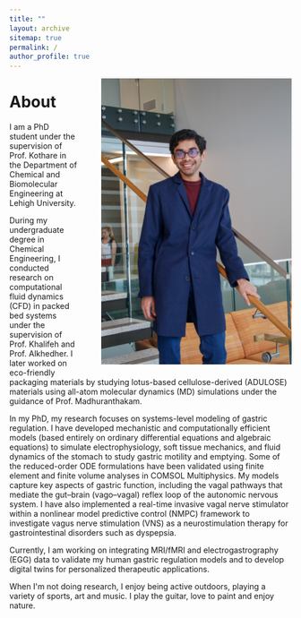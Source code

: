 ```yaml
---
title: ""
layout: archive
sitemap: true
permalink: /
author_profile: true
---
```


<img src="/assets/images/RES_Photo-9558.jpg" width="340px" alt="Shannon Q Fernandes" align="right" style="margin-left: 40px; margin-bottom: 10px;" />

# About

I am a PhD student under the supervision of Prof. Kothare in the Department of Chemical and Biomolecular Engineering at Lehigh University.

During my undergraduate degree in Chemical Engineering, I conducted research on computational fluid dynamics (CFD) in packed bed systems under the supervision of Prof. Khalifeh and Prof. Alkhedher. I later worked on eco-friendly packaging materials by studying lotus-based cellulose-derived (ADULOSE) materials using all-atom molecular dynamics (MD) simulations under the guidance of Prof. Madhuranthakam.

In my PhD, my research focuses on systems-level modeling of gastric regulation. I have developed mechanistic and computationally efficient models (based entirely on ordinary differential equations and algebraic equations) to simulate electrophysiology, soft tissue mechanics, and fluid dynamics of the stomach to study gastric motility and emptying. Some of the reduced-order ODE formulations have been validated using finite element and finite volume analyses in COMSOL Multiphysics. My models capture key aspects of gastric function, including the vagal pathways that mediate the gut–brain (vago–vagal) reflex loop of the autonomic nervous system. I have also implemented a real-time invasive vagal nerve stimulator within a nonlinear model predictive control (NMPC) framework to investigate vagus nerve stimulation (VNS) as a neurostimulation therapy for gastrointestinal disorders such as dyspepsia.

Currently, I am working on integrating MRI/fMRI and electrogastrography (EGG) data to validate my human gastric regulation models and to develop digital twins for personalized therapeutic applications.

<!--
I am a Staff Scientist at [[C]Worthy](https://www.cworthy.org/), a small non-profit research organization dedicated to quantifying the efficiency and ecological impacts of ocean-based carbon dioxide removal (CDR). 
At [C]Worthy, I use ocean circulation models such as Oceananigans.jl and ROMS-MARBL to investigate how physical ocean processes influence CDR outcomes. My work focuses on developing faster and more efficient methods for running ocean biogeochemical simulations and performing CDR calculations. I also build open-source software tools to ensure these simulations are reproducible and accessible to the broader research and CDR communities. /]

Before joining [C]Worthy, I worked with the [Ocean Transport and Eddy Energy Climate Process Team (CPT)](https://ocean-eddy-cpt.github.io/) and [M2LInES Team](https://m2lines.github.io/), where I studied ocean mesoscale eddy parameterizations in both projects.
My research with the CPT focused on theoretical and numerical modeling approaches to embedding physical and energy constraints into ocean eddy parameterizations. 
As part of the M2LInES project, I applied machine learning techniques to develop hybrid climate models, integrating machine-learned eddy parameterizations with traditional ocean model dynamical cores.
During my PhD, I worked on adjoint modeling, ocean state estimation and uncertainty quantification within the [ECCO project](https://ecco-group.org/).

I develop open-source software tools in Python and Julia to support efficient, reproducible, and open science within our community.
I have led the development of two open-source Python packages: [GCM-Filters](https://gcm-filters.readthedocs.io/en/latest/) and [ROMS-Tools](https://roms-tools.readthedocs.io/en/latest/).
I am also a PI in the [DJ4Earth project](https://dj4earth.github.io/), where we are making Julia-based Earth system models, including [Oceananigans](https://clima.github.io/OceananigansDocumentation/stable/), differentiable.
Differentiable Earth system models enable an online approach to training hybrid climate models, where machine learning techniques can be seamlessly integrated with physical model dynamics.

-->

When I'm not doing research, I enjoy being active outdoors, playing a variety of sports, art and music. I play the guitar, love to paint and enjoy nature.


